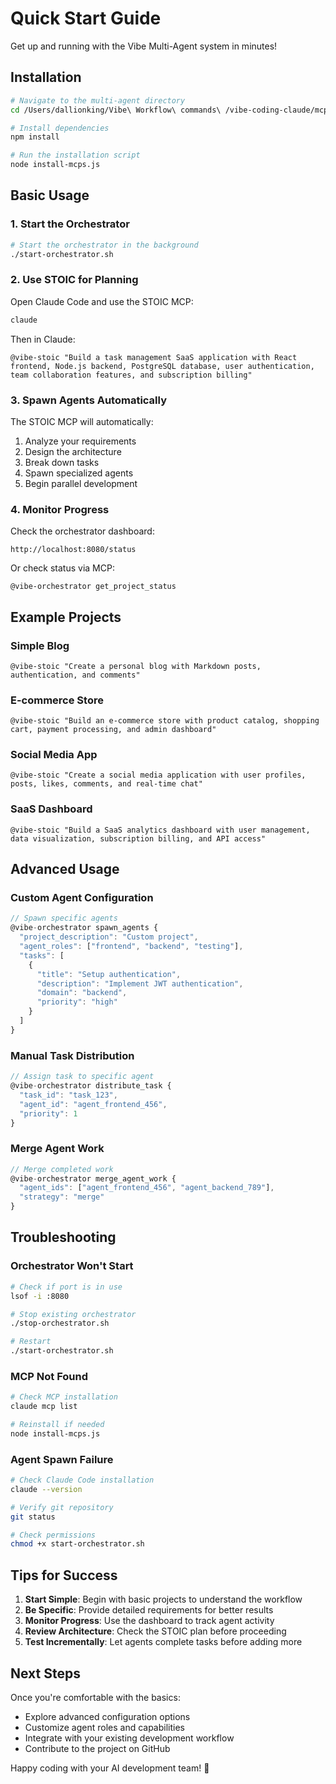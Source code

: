 # Quick Start Guide

Get up and running with the Vibe Multi-Agent system in minutes!

## Installation

```bash
# Navigate to the multi-agent directory
cd /Users/dallionking/Vibe\ Workflow\ commands\ /vibe-coding-claude/mcps/vibe-multi-agent

# Install dependencies
npm install

# Run the installation script
node install-mcps.js
```

## Basic Usage

### 1. Start the Orchestrator

```bash
# Start the orchestrator in the background
./start-orchestrator.sh
```

### 2. Use STOIC for Planning

Open Claude Code and use the STOIC MCP:

```bash
claude
```

Then in Claude:

```
@vibe-stoic "Build a task management SaaS application with React frontend, Node.js backend, PostgreSQL database, user authentication, team collaboration features, and subscription billing"
```

### 3. Spawn Agents Automatically

The STOIC MCP will automatically:
1. Analyze your requirements
2. Design the architecture
3. Break down tasks
4. Spawn specialized agents
5. Begin parallel development

### 4. Monitor Progress

Check the orchestrator dashboard:
```
http://localhost:8080/status
```

Or check status via MCP:
```
@vibe-orchestrator get_project_status
```

## Example Projects

### Simple Blog
```
@vibe-stoic "Create a personal blog with Markdown posts, authentication, and comments"
```

### E-commerce Store
```
@vibe-stoic "Build an e-commerce store with product catalog, shopping cart, payment processing, and admin dashboard"
```

### Social Media App
```
@vibe-stoic "Create a social media application with user profiles, posts, likes, comments, and real-time chat"
```

### SaaS Dashboard
```
@vibe-stoic "Build a SaaS analytics dashboard with user management, data visualization, subscription billing, and API access"
```

## Advanced Usage

### Custom Agent Configuration

```javascript
// Spawn specific agents
@vibe-orchestrator spawn_agents {
  "project_description": "Custom project",
  "agent_roles": ["frontend", "backend", "testing"],
  "tasks": [
    {
      "title": "Setup authentication",
      "description": "Implement JWT authentication",
      "domain": "backend",
      "priority": "high"
    }
  ]
}
```

### Manual Task Distribution

```javascript
// Assign task to specific agent
@vibe-orchestrator distribute_task {
  "task_id": "task_123",
  "agent_id": "agent_frontend_456",
  "priority": 1
}
```

### Merge Agent Work

```javascript
// Merge completed work
@vibe-orchestrator merge_agent_work {
  "agent_ids": ["agent_frontend_456", "agent_backend_789"],
  "strategy": "merge"
}
```

## Troubleshooting

### Orchestrator Won't Start
```bash
# Check if port is in use
lsof -i :8080

# Stop existing orchestrator
./stop-orchestrator.sh

# Restart
./start-orchestrator.sh
```

### MCP Not Found
```bash
# Check MCP installation
claude mcp list

# Reinstall if needed
node install-mcps.js
```

### Agent Spawn Failure
```bash
# Check Claude Code installation
claude --version

# Verify git repository
git status

# Check permissions
chmod +x start-orchestrator.sh
```

## Tips for Success

1. **Start Simple**: Begin with basic projects to understand the workflow
2. **Be Specific**: Provide detailed requirements for better results
3. **Monitor Progress**: Use the dashboard to track agent activity
4. **Review Architecture**: Check the STOIC plan before proceeding
5. **Test Incrementally**: Let agents complete tasks before adding more

## Next Steps

Once you're comfortable with the basics:
- Explore advanced configuration options
- Customize agent roles and capabilities
- Integrate with your existing development workflow
- Contribute to the project on GitHub

Happy coding with your AI development team! 🚀